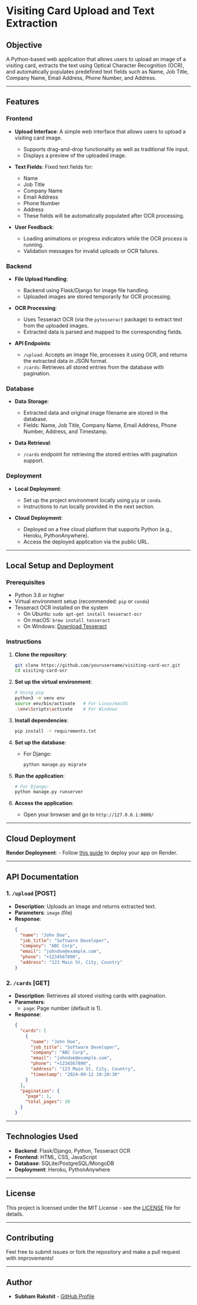 # Visiting Card Upload and Text Extraction

## Objective

A Python-based web application that allows users to upload an image of a visiting card, extracts the text using Optical Character Recognition (OCR), and automatically populates predefined text fields such as Name, Job Title, Company Name, Email Address, Phone Number, and Address.

---

## Features

### Frontend
- **Upload Interface**: A simple web interface that allows users to upload a visiting card image.
  - Supports drag-and-drop functionality as well as traditional file input.
  - Displays a preview of the uploaded image.
  
- **Text Fields**: Fixed text fields for:
  - Name
  - Job Title
  - Company Name
  - Email Address
  - Phone Number
  - Address
  - These fields will be automatically populated after OCR processing.

- **User Feedback**:
  - Loading animations or progress indicators while the OCR process is running.
  - Validation messages for invalid uploads or OCR failures.

### Backend
- **File Upload Handling**: 
  - Backend using Flask/Django for image file handling.
  - Uploaded images are stored temporarily for OCR processing.
  
- **OCR Processing**: 
  - Uses Tesseract OCR (via the `pytesseract` package) to extract text from the uploaded images.
  - Extracted data is parsed and mapped to the corresponding fields.
  
- **API Endpoints**:
  - `/upload`: Accepts an image file, processes it using OCR, and returns the extracted data in JSON format.
  - `/cards`: Retrieves all stored entries from the database with pagination.

### Database
- **Data Storage**:
  - Extracted data and original image filename are stored in the database.
  - Fields: Name, Job Title, Company Name, Email Address, Phone Number, Address, and Timestamp.
  
- **Data Retrieval**: 
  - `/cards` endpoint for retrieving the stored entries with pagination support.

### Deployment
- **Local Deployment**:
  - Set up the project environment locally using `pip` or `conda`.
  - Instructions to run locally provided in the next section.
  
- **Cloud Deployment**: 
  - Deployed on a free cloud platform that supports Python (e.g., Heroku, PythonAnywhere).
  - Access the deployed application via the public URL.

---

## Local Setup and Deployment

### Prerequisites
- Python 3.8 or higher
- Virtual environment setup (recommended: `pip` or `conda`)
- Tesseract OCR installed on the system
  - On Ubuntu: `sudo apt-get install tesseract-ocr`
  - On macOS: `brew install tesseract`
  - On Windows: [Download Tesseract](https://github.com/tesseract-ocr/tesseract/wiki)

### Instructions

1. **Clone the repository**:
    ```bash
    git clone https://github.com/yourusername/visiting-card-ocr.git
    cd visiting-card-ocr
    ```

2. **Set up the virtual environment**:
    ```bash
    # Using pip
    python3 -m venv env
    source env/bin/activate   # For Linux/macOS
    .\env\Scripts\activate    # For Windows
    ```

3. **Install dependencies**:
    ```bash
    pip install -r requirements.txt
    ```

4. **Set up the database**:
    - For Django:
      ```bash
      python manage.py migrate
      ```

5. **Run the application**:
    ```bash
    # For Django:
    python manage.py runserver
    ```

6. **Access the application**:
    - Open your browser and go to `http://127.0.0.1:8000/` 

---

## Cloud Deployment
**Render Deployment**:
    - Follow [this guide](https://docs.render.com/deploys) to deploy your app on Render.

---

## API Documentation

### 1. `/upload` [POST]
- **Description**: Uploads an image and returns extracted text.
- **Parameters**: `image` (file)
- **Response**:
    ```json
    {
      "name": "John Doe",
      "job_title": "Software Developer",
      "company": "ABC Corp",
      "email": "johndoe@example.com",
      "phone": "+1234567890",
      "address": "123 Main St, City, Country"
    }
    ```

### 2. `/cards` [GET]
- **Description**: Retrieves all stored visiting cards with pagination.
- **Parameters**:
    - `page`: Page number (default is 1).
- **Response**:
    ```json
    {
      "cards": [
        {
          "name": "John Doe",
          "job_title": "Software Developer",
          "company": "ABC Corp",
          "email": "johndoe@example.com",
          "phone": "+1234567890",
          "address": "123 Main St, City, Country",
          "timestamp": "2024-09-12 10:20:30"
        }
      ],
      "pagination": {
        "page": 1,
        "total_pages": 10
      }
    }
    ```

---

## Technologies Used

- **Backend**: Flask/Django, Python, Tesseract OCR
- **Frontend**: HTML, CSS, JavaScript
- **Database**: SQLite/PostgreSQL/MongoDB
- **Deployment**: Heroku, PythonAnywhere

---

## License

This project is licensed under the MIT License - see the [LICENSE](LICENSE) file for details.

---

## Contributing

Feel free to submit issues or fork the repository and make a pull request with improvements!

---

## Author

- **Subham Rakshit** - [GitHub Profile](https://github.com/SubhamRakshit97)
